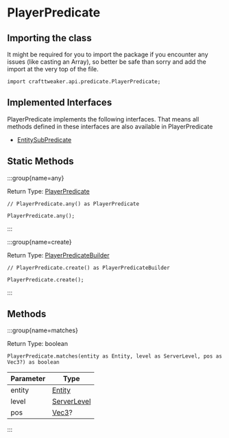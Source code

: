 # PlayerPredicate

## Importing the class

It might be required for you to import the package if you encounter any issues (like casting an Array), so better be safe than sorry and add the import at the very top of the file.
```zenscript
import crafttweaker.api.predicate.PlayerPredicate;
```


## Implemented Interfaces
PlayerPredicate implements the following interfaces. That means all methods defined in these interfaces are also available in PlayerPredicate

- [EntitySubPredicate](/vanilla/api/predicate/EntitySubPredicate)

## Static Methods

:::group{name=any}

Return Type: [PlayerPredicate](/vanilla/api/predicate/PlayerPredicate)

```zenscript
// PlayerPredicate.any() as PlayerPredicate

PlayerPredicate.any();
```

:::

:::group{name=create}

Return Type: [PlayerPredicateBuilder](/vanilla/api/predicate/builder/PlayerPredicateBuilder)

```zenscript
// PlayerPredicate.create() as PlayerPredicateBuilder

PlayerPredicate.create();
```

:::

## Methods

:::group{name=matches}

Return Type: boolean

```zenscript
PlayerPredicate.matches(entity as Entity, level as ServerLevel, pos as Vec3?) as boolean
```

| Parameter |                     Type                      |
|-----------|-----------------------------------------------|
| entity    | [Entity](/vanilla/api/entity/Entity)          |
| level     | [ServerLevel](/vanilla/api/world/ServerLevel) |
| pos       | [Vec3](/vanilla/api/util/math/Vec3)?          |


:::


